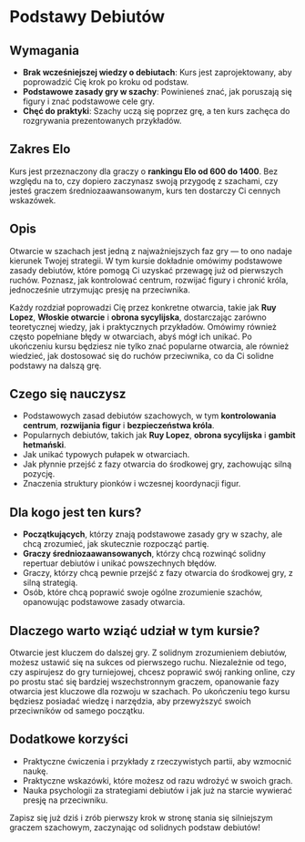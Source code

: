 # Podstawy Debiutów

## Wymagania

- **Brak wcześniejszej wiedzy o debiutach**: Kurs jest zaprojektowany, aby poprowadzić Cię krok po kroku od podstaw.
- **Podstawowe zasady gry w szachy**: Powinieneś znać, jak poruszają się figury i znać podstawowe cele gry.
- **Chęć do praktyki**: Szachy uczą się poprzez grę, a ten kurs zachęca do rozgrywania prezentowanych przykładów.

## Zakres Elo

Kurs jest przeznaczony dla graczy o **rankingu Elo od 600 do 1400**. Bez względu na to, czy dopiero zaczynasz swoją przygodę z szachami, czy jesteś graczem średniozaawansowanym, kurs ten dostarczy Ci cennych wskazówek.

## Opis

Otwarcie w szachach jest jedną z najważniejszych faz gry — to ono nadaje kierunek Twojej strategii. W tym kursie dokładnie omówimy podstawowe zasady debiutów, które pomogą Ci uzyskać przewagę już od pierwszych ruchów. Poznasz, jak kontrolować centrum, rozwijać figury i chronić króla, jednocześnie utrzymując presję na przeciwnika.

Każdy rozdział poprowadzi Cię przez konkretne otwarcia, takie jak **Ruy Lopez**, **Włoskie otwarcie** i **obrona sycylijska**, dostarczając zarówno teoretycznej wiedzy, jak i praktycznych przykładów. Omówimy również często popełniane błędy w otwarciach, abyś mógł ich unikać. Po ukończeniu kursu będziesz nie tylko znać popularne otwarcia, ale również wiedzieć, jak dostosować się do ruchów przeciwnika, co da Ci solidne podstawy na dalszą grę.

## Czego się nauczysz

- Podstawowych zasad debiutów szachowych, w tym **kontrolowania centrum**, **rozwijania figur** i **bezpieczeństwa króla**.
- Popularnych debiutów, takich jak **Ruy Lopez**, **obrona sycylijska** i **gambit hetmański**.
- Jak unikać typowych pułapek w otwarciach.
- Jak płynnie przejść z fazy otwarcia do środkowej gry, zachowując silną pozycję.
- Znaczenia struktury pionków i wczesnej koordynacji figur.

## Dla kogo jest ten kurs?

- **Początkujących**, którzy znają podstawowe zasady gry w szachy, ale chcą zrozumieć, jak skutecznie rozpocząć partię.
- **Graczy średniozaawansowanych**, którzy chcą rozwinąć solidny repertuar debiutów i unikać powszechnych błędów.
- Graczy, którzy chcą pewnie przejść z fazy otwarcia do środkowej gry, z silną strategią.
- Osób, które chcą poprawić swoje ogólne zrozumienie szachów, opanowując podstawowe zasady otwarcia.

## Dlaczego warto wziąć udział w tym kursie?

Otwarcie jest kluczem do dalszej gry. Z solidnym zrozumieniem debiutów, możesz ustawić się na sukces od pierwszego ruchu. Niezależnie od tego, czy aspirujesz do gry turniejowej, chcesz poprawić swój ranking online, czy po prostu stać się bardziej wszechstronnym graczem, opanowanie fazy otwarcia jest kluczowe dla rozwoju w szachach. Po ukończeniu tego kursu będziesz posiadać wiedzę i narzędzia, aby przewyższyć swoich przeciwników od samego początku.

## Dodatkowe korzyści

- Praktyczne ćwiczenia i przykłady z rzeczywistych partii, aby wzmocnić naukę.
- Praktyczne wskazówki, które możesz od razu wdrożyć w swoich grach.
- Nauka psychologii za strategiami debiutów i jak już na starcie wywierać presję na przeciwniku.

Zapisz się już dziś i zrób pierwszy krok w stronę stania się silniejszym graczem szachowym, zaczynając od solidnych podstaw debiutów!
